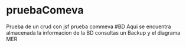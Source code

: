 # pruebaComeva
Prueba de un crud con jsf prueba commeva
#BD
Aqui se encuentra almacenada la informacion de la BD consultas un Backup y el diagrama MER

